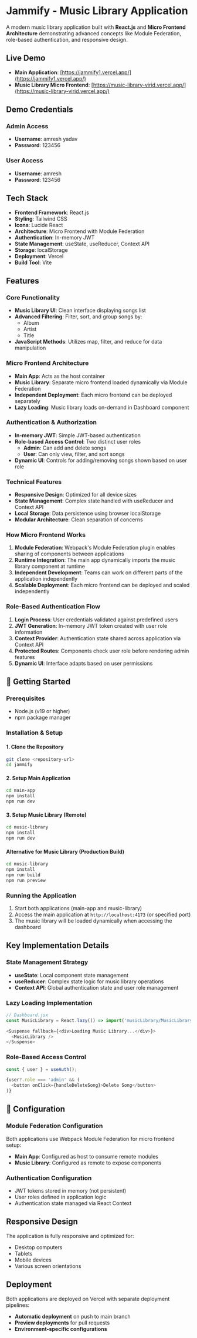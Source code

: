 # Jammify - Music Library Application

A modern music library application built with **React.js** and **Micro Frontend Architecture** demonstrating advanced concepts like Module Federation, role-based authentication, and responsive design.

## Live Demo

- **Main Application**: [https://jammify1.vercel.app/](https://jammify1.vercel.app/)
- **Music Library Micro Frontend**: [https://music-library-virid.vercel.app/](https://music-library-virid.vercel.app/)

## Demo Credentials

### Admin Access
- **Username**: amresh yadav  
- **Password**: 123456

### User Access  
- **Username**: amresh
- **Password**: 123456

## Tech Stack

- **Frontend Framework**: React.js
- **Styling**: Tailwind CSS
- **Icons**: Lucide React
- **Architecture**: Micro Frontend with Module Federation
- **Authentication**: In-memory JWT
- **State Management**: useState, useReducer, Context API
- **Storage**: localStorage
- **Deployment**: Vercel
- **Build Tool**: Vite

## Features

### Core Functionality
- **Music Library UI**: Clean interface displaying songs list
- **Advanced Filtering**: Filter, sort, and group songs by:
  - Album
  - Artist  
  - Title
- **JavaScript Methods**: Utilizes map, filter, and reduce for data manipulation

### Micro Frontend Architecture
- **Main App**: Acts as the host container
- **Music Library**: Separate micro frontend loaded dynamically via Module Federation
- **Independent Deployment**: Each micro frontend can be deployed separately
- **Lazy Loading**: Music library loads on-demand in Dashboard component

### Authentication & Authorization
- **In-memory JWT**: Simple JWT-based authentication
- **Role-based Access Control**: Two distinct user roles
  - **Admin**: Can add and delete songs
  - **User**: Can only view, filter, and sort songs
- **Dynamic UI**: Controls for adding/removing songs shown based on user role

### Technical Features
- **Responsive Design**: Optimized for all device sizes
- **State Management**: Complex state handled with useReducer and Context API
- **Local Storage**: Data persistence using browser localStorage
- **Modular Architecture**: Clean separation of concerns

### How Micro Frontend Works
1. **Module Federation**: Webpack's Module Federation plugin enables sharing of components between applications
2. **Runtime Integration**: The main app dynamically imports the music library component at runtime
3. **Independent Development**: Teams can work on different parts of the application independently
4. **Scalable Deployment**: Each micro frontend can be deployed and scaled independently

### Role-Based Authentication Flow
1. **Login Process**: User credentials validated against predefined users
2. **JWT Generation**: In-memory JWT token created with user role information
3. **Context Provider**: Authentication state shared across application via Context API
4. **Protected Routes**: Components check user role before rendering admin features
5. **Dynamic UI**: Interface adapts based on user permissions

## 🚀 Getting Started

### Prerequisites
- Node.js (v19 or higher)
- npm package manager

### Installation & Setup

#### 1. Clone the Repository
```bash
git clone <repository-url>
cd jammify
```

#### 2. Setup Main Application
```bash
cd main-app
npm install
npm run dev
```

#### 3. Setup Music Library (Remote)
```bash
cd music-library
npm install
npm run dev
```

#### Alternative for Music Library (Production Build)
```bash
cd music-library
npm install
npm run build
npm run preview
```

### Running the Application
1. Start both applications (main-app and music-library)
2. Access the main application at `http://localhost:4173` (or specified port)
3. The music library will be loaded dynamically when accessing the dashboard

## Key Implementation Details

### State Management Strategy
- **useState**: Local component state management
- **useReducer**: Complex state logic for music library operations
- **Context API**: Global authentication state and user role management

### Lazy Loading Implementation
```javascript
// Dashboard.jsx
const MusicLibrary = React.lazy(() => import('musicLibrary/MusicLibrary'));

<Suspense fallback={<div>Loading Music Library...</div>}>
  <MusicLibrary />
</Suspense>
```

### Role-Based Access Control
```javascript
const { user } = useAuth();

{user?.role === 'admin' && (
  <button onClick={handleDeleteSong}>Delete Song</button>
)}
```

## 🔧 Configuration

### Module Federation Configuration
Both applications use Webpack Module Federation for micro frontend setup:
- **Main App**: Configured as host to consume remote modules
- **Music Library**: Configured as remote to expose components

### Authentication Configuration
- JWT tokens stored in memory (not persistent)
- User roles defined in application logic
- Authentication state managed via React Context

## Responsive Design

The application is fully responsive and optimized for:
- Desktop computers
- Tablets
- Mobile devices
- Various screen orientations

## Deployment

Both applications are deployed on Vercel with separate deployment pipelines:
- **Automatic deployment** on push to main branch
- **Preview deployments** for pull requests
- **Environment-specific configurations**
